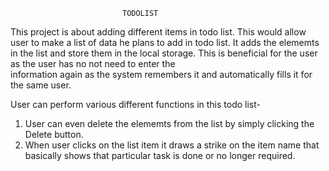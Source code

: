                              TODOLIST
                             
This project is about adding different items in todo list. This would 
allow user to make a list of data he plans to add in todo list.
It adds the elememts in the list and store them in the local storage.
This is beneficial for the user as the user has no not need to enter the  
information again as the system remembers it and automatically fills it for the 
same user.

User can perform various different functions in this todo list-
1. User can even delete the elememts from the list by simply clicking the Delete
button.
2. When user clicks on the list item it draws a strike on the item name that
 basically shows that particular task is done or no longer required.